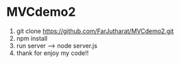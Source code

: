 # MVCdemo2
1. git clone https://github.com/FarJutharat/MVCdemo2.git
2. npm install
3. run server --> node server.js
4. thank for enjoy my code!!
